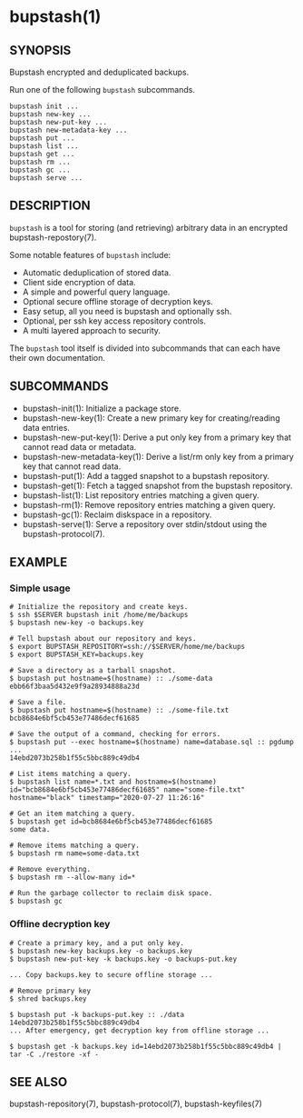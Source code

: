 bupstash(1) 
===========

## SYNOPSIS

Bupstash encrypted and deduplicated backups.

Run one of the following `bupstash` subcommands.

`bupstash init ...`<br>
`bupstash new-key ...`<br>
`bupstash new-put-key ...`<br>
`bupstash new-metadata-key ...`<br>
`bupstash put ...`<br>
`bupstash list ...`<br>
`bupstash get ...`<br>
`bupstash rm ...`<br>
`bupstash gc ...`<br>
`bupstash serve ...`<br>

## DESCRIPTION

```bupstash``` is a tool for storing (and retrieving)
arbitrary data in an encrypted bupstash-repostory(7).

Some notable features of ```bupstash``` include:

* Automatic deduplication of stored data.
* Client side encryption of data.
* A simple and powerful query language.
* Optional secure offline storage of decryption keys.
* Easy setup, all you need is bupstash and optionally ssh.
* Optional, per ssh key access repository controls.
* A multi layered approach to security.

The ```bupstash``` tool itself is divided into subcommands
that can each have their own documentation.


## SUBCOMMANDS

* bupstash-init(1):
  Initialize a package store.
* bupstash-new-key(1):
  Create a new primary key for creating/reading data entries.
* bupstash-new-put-key(1):
  Derive a put only key from a primary key that cannot read data or metadata. 
* bupstash-new-metadata-key(1):
  Derive a list/rm only key from a primary key that cannot read data. 
* bupstash-put(1):
  Add a tagged snapshot to a bupstash repository.
* bupstash-get(1):
  Fetch a tagged snapshot from the bupstash repository.
* bupstash-list(1):
  List repository entries matching a given query.
* bupstash-rm(1):
  Remove repository entries matching a given query.
* bupstash-gc(1):
  Reclaim diskspace in a repository.
* bupstash-serve(1):
  Serve a repository over stdin/stdout using the bupstash-protocol(7).

## EXAMPLE

### Simple usage

```
# Initialize the repository and create keys.
$ ssh $SERVER bupstash init /home/me/backups
$ bupstash new-key -o backups.key

# Tell bupstash about our repository and keys.
$ export BUPSTASH_REPOSITORY=ssh://$SERVER/home/me/backups
$ export BUPSTASH_KEY=backups.key

# Save a directory as a tarball snapshot.
$ bupstash put hostname=$(hostname) :: ./some-data
ebb66f3baa5d432e9f9a28934888a23d

# Save a file.
$ bupstash put hostname=$(hostname) :: ./some-file.txt
bcb8684e6bf5cb453e77486decf61685

# Save the output of a command, checking for errors.
$ bupstash put --exec hostname=$(hostname) name=database.sql :: pgdump ...
14ebd2073b258b1f55c5bbc889c49db4

# List items matching a query.
$ bupstash list name=*.txt and hostname=$(hostname)
id="bcb8684e6bf5cb453e77486decf61685" name="some-file.txt" hostname="black" timestamp="2020-07-27 11:26:16"

# Get an item matching a query.
$ bupstash get id=bcb8684e6bf5cb453e77486decf61685
some data.

# Remove items matching a query.
$ bupstash rm name=some-data.txt

# Remove everything.
$ bupstash rm --allow-many id=*

# Run the garbage collector to reclaim disk space.
$ bupstash gc

```

### Offline decryption key
```
# Create a primary key, and a put only key.
$ bupstash new-key backups.key -o backups.key
$ bupstash new-put-key -k backups.key -o backups-put.key

... Copy backups.key to secure offline storage ...

# Remove primary key
$ shred backups.key

$ bupstash put -k backups-put.key :: ./data
14ebd2073b258b1f55c5bbc889c49db4
... After emergency, get decryption key from offline storage ...

$ bupstash get -k backups.key id=14ebd2073b258b1f55c5bbc889c49db4 | tar -C ./restore -xf - 
```


## SEE ALSO

bupstash-repository(7), bupstash-protocol(7), bupstash-keyfiles(7)
